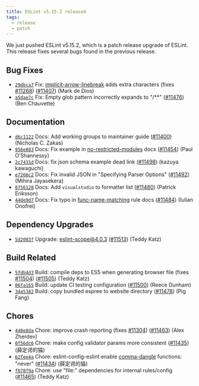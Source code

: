 ```yaml
---
title: ESLint v5.15.2 released
tags:
  - release
  - patch
---
```


We just pushed ESLint v5.15.2, which is a patch release upgrade of ESLint. This release fixes several bugs found in the previous release.












## Bug Fixes


* [`29dbca7`](https://github.com/eslint/eslint/commit/29dbca73d762a809adb2f457b527e144426d54a7) Fix: [implicit-arrow-linebreak](/docs/rules/implicit-arrow-linebreak) adds extra characters (fixes [#11268](https://github.com/eslint/eslint/issues/11268)) ([#11407](https://github.com/eslint/eslint/issues/11407)) (Mark de Dios)
* [`a5dae7c`](https://github.com/eslint/eslint/commit/a5dae7c3d30231c2f5f075d98c2c8825899bab16) Fix: Empty glob pattern incorrectly expands to "/**" ([#11476](https://github.com/eslint/eslint/issues/11476)) (Ben Chauvette)




## Documentation


* [`d6c1122`](https://github.com/eslint/eslint/commit/d6c112289f0f16ade070865c8786831b7940ca79) Docs: Add working groups to maintainer guide ([#11400](https://github.com/eslint/eslint/issues/11400)) (Nicholas C. Zakas)
* [`956e883`](https://github.com/eslint/eslint/commit/956e883c21fd9f393bf6718d032a4e2e53b33f22) Docs: Fix example in [no-restricted-modules](/docs/rules/no-restricted-modules) docs ([#11454](https://github.com/eslint/eslint/issues/11454)) (Paul O’Shannessy)
* [`2c7431d`](https://github.com/eslint/eslint/commit/2c7431d6b32063f74e3837ee727f26af215eada7) Docs: fix json schema example dead link ([#11498](https://github.com/eslint/eslint/issues/11498)) (kazuya kawaguchi)
* [`e7266c2`](https://github.com/eslint/eslint/commit/e7266c2478aff5d66e7859313feb49e3a129f85e) Docs: Fix invalid JSON in "Specifying Parser Options" ([#11492](https://github.com/eslint/eslint/issues/11492)) (Mihira Jayasekera)
* [`0756128`](https://github.com/eslint/eslint/commit/075612871f85aa04cef8137bd32247e128ad600b) Docs: Add `visualstudio` to formatter list ([#11480](https://github.com/eslint/eslint/issues/11480)) (Patrick Eriksson)
* [`44de9d7`](https://github.com/eslint/eslint/commit/44de9d7e1aa2fcae475a97b8f597b7d8094566b2) Docs: Fix typo in [func-name-matching](/docs/rules/func-name-matching) rule docs ([#11484](https://github.com/eslint/eslint/issues/11484)) (Iulian Onofrei)




## Dependency Upgrades


* [`5d2083f`](https://github.com/eslint/eslint/commit/5d2083fa3e14c024197f6c386ff72237a145e258) Upgrade: eslint-scope@4.0.3 ([#11513](https://github.com/eslint/eslint/issues/11513)) (Teddy Katz)




## Build Related


* [`5fdb4d3`](https://github.com/eslint/eslint/commit/5fdb4d3fb01b9d8a4c2dff71ed9cddb2f8feefb0) Build: compile deps to ES5 when generating browser file (fixes [#11504](https://github.com/eslint/eslint/issues/11504)) ([#11505](https://github.com/eslint/eslint/issues/11505)) (Teddy Katz)
* [`06fa165`](https://github.com/eslint/eslint/commit/06fa1655c3da8394ed9144d727115fc434b0416f) Build: update CI testing configuration ([#11500](https://github.com/eslint/eslint/issues/11500)) (Reece Dunham)
* [`34a5382`](https://github.com/eslint/eslint/commit/34a53829e7a63ff2f6b371d77ce283bbdd373b91) Build: copy bundled espree to website directory ([#11478](https://github.com/eslint/eslint/issues/11478)) (Pig Fang)




## Chores


* [`448e8da`](https://github.com/eslint/eslint/commit/448e8da94d09b397e98ffcb6f22b55a578ef79c1) Chore: improve crash reporting (fixes [#11304](https://github.com/eslint/eslint/issues/11304)) ([#11463](https://github.com/eslint/eslint/issues/11463)) (Alex Zherdev)
* [`0f56dc6`](https://github.com/eslint/eslint/commit/0f56dc6d9eadad05dc3d5c9d1d9ddef94e10c5d3) Chore: make config validator params more consistent ([#11435](https://github.com/eslint/eslint/issues/11435)) (薛定谔的猫)
* [`62fee4a`](https://github.com/eslint/eslint/commit/62fee4a976897d158c8c137339728cd280333286) Chore: eslint-config-eslint enable [comma-dangle](/docs/rules/comma-dangle) functions: "never" ([#11434](https://github.com/eslint/eslint/issues/11434)) (薛定谔的猫)
* [`f078f9a`](https://github.com/eslint/eslint/commit/f078f9a9e094ec00c61a6ef1c9550d017631e69a) Chore: use "file:" dependencies for internal rules/config ([#11465](https://github.com/eslint/eslint/issues/11465)) (Teddy Katz)
